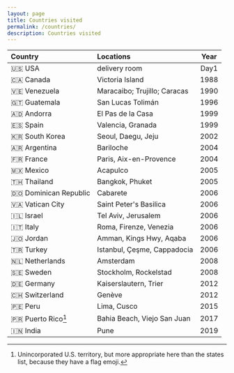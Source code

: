```yaml
---
layout: page
title: Countries visited
permalink: /countries/
description: Countries visited
---
```

| Country | Locations | Year |
| :--- | :--- | :----: |
| 🇺🇸 USA | delivery room | Day1 |
| 🇨🇦 Canada | Victoria Island | 1988 |
| 🇻🇪 Venezuela | Maracaibo; Trujillo; Caracas | 1990 |
| 🇬🇹 Guatemala | San Lucas Tolimán | 1996 |
| 🇦🇩 Andorra | El Pas de la Casa | 1999 |
| 🇪🇸 Spain | Valencia, Granada | 1999 |
| 🇰🇷 South Korea | Seoul, Daegu, Jeju | 2002 |
| 🇦🇷 Argentina | Bariloche | 2004 |
| 🇫🇷 France | Paris, Aix-en-Provence | 2004 |
| 🇲🇽 Mexico | Acapulco | 2005 |
| 🇹🇭 Thailand | Bangkok, Phuket | 2005 |
| 🇩🇴 Dominican Republic | Cabarete | 2006 |
| 🇻🇦 Vatican City | Saint Peter's Basilica | 2006 |
| 🇮🇱 Israel | Tel Aviv, Jerusalem | 2006 |
| 🇮🇹 Italy | Roma, Firenze, Venezia | 2006 |
| 🇯🇴 Jordan | Amman, Kings Hwy, Aqaba | 2006 |
| 🇹🇷 Turkey | Istanbul, Çeşme, Cappadocia | 2006 |
| 🇳🇱 Netherlands | Amsterdam | 2008 |
| 🇸🇪 Sweden | Stockholm, Rockelstad | 2008 |
| 🇩🇪 Germany | Kaiserslautern, Trier | 2012 |
| 🇨🇭 Switzerland | Genève | 2012 |
| 🇵🇪 Peru | Lima, Cusco | 2015 |
| 🇵🇷 Puerto Rico[^1] | Bahia Beach, Viejo San Juan | 2017 |
| 🇮🇳 India | Pune | 2019 |

[^1]: Unincorporated U.S. territory, but more appropriate here than the states list, because they have a flag emoji.